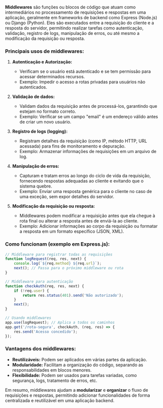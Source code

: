 **Middlewares** são funções ou blocos de código que atuam como intermediários no processamento de requisições e respostas em uma aplicação, geralmente em frameworks de backend como Express (Node.js) ou Django (Python). Eles são executados entre a requisição do cliente e a resposta do servidor, permitindo realizar tarefas como autenticação, validação, registro de logs, manipulação de erros, ou até mesmo a modificação da requisição ou resposta.

### Principais usos de middlewares:
1. **Autenticação e Autorização:**
   - Verificam se o usuário está autenticado e se tem permissão para acessar determinados recursos.
   - Exemplo: Impedir o acesso a rotas privadas para usuários não autenticados.

2. **Validação de dados:**
   - Validam dados da requisição antes de processá-los, garantindo que estejam no formato correto.
   - Exemplo: Verificar se um campo "email" é um endereço válido antes de criar um novo usuário.

3. **Registro de logs (logging):**
   - Registram detalhes da requisição (como IP, método HTTP, URL acessada) para fins de monitoramento e depuração.
   - Exemplo: Armazenar informações de requisições em um arquivo de log.

4. **Manipulação de erros:**
   - Capturam e tratam erros ao longo do ciclo de vida da requisição, fornecendo respostas adequadas ao cliente e evitando que o sistema quebre.
   - Exemplo: Enviar uma resposta genérica para o cliente no caso de uma exceção, sem expor detalhes do servidor.

5. **Modificação da requisição ou resposta:**
   - Middlewares podem modificar a requisição antes que ela chegue à rota final ou alterar a resposta antes de enviá-la ao cliente.
   - Exemplo: Adicionar informações ao corpo da requisição ou formatar a resposta em um formato específico (JSON, XML).

### Como funcionam (exemplo em Express.js):

```javascript
// Middleware para registrar todas as requisições
function logRequest(req, res, next) {
    console.log(`${req.method} ${req.url}`);
    next(); // Passa para o próximo middleware ou rota
}

// Middleware para autenticação
function checkAuth(req, res, next) {
    if (!req.user) {
        return res.status(401).send('Não autorizado');
    }
    next();
}

// Usando middlewares
app.use(logRequest); // Aplica a todos os caminhos
app.get('/rota-segura', checkAuth, (req, res) => {
    res.send('Acesso concedido');
});
```

### Vantagens dos middlewares:
- **Reutilizáveis:** Podem ser aplicados em várias partes da aplicação.
- **Modularidade:** Facilitam a organização do código, separando as responsabilidades em blocos menores.
- **Flexibilidade:** Podem ser usados para tarefas variadas, como segurança, logs, tratamento de erros, etc.

Em resumo, middlewares ajudam a **modularizar** e **organizar** o fluxo de requisições e respostas, permitindo adicionar funcionalidades de forma centralizada e reutilizável em uma aplicação backend.
